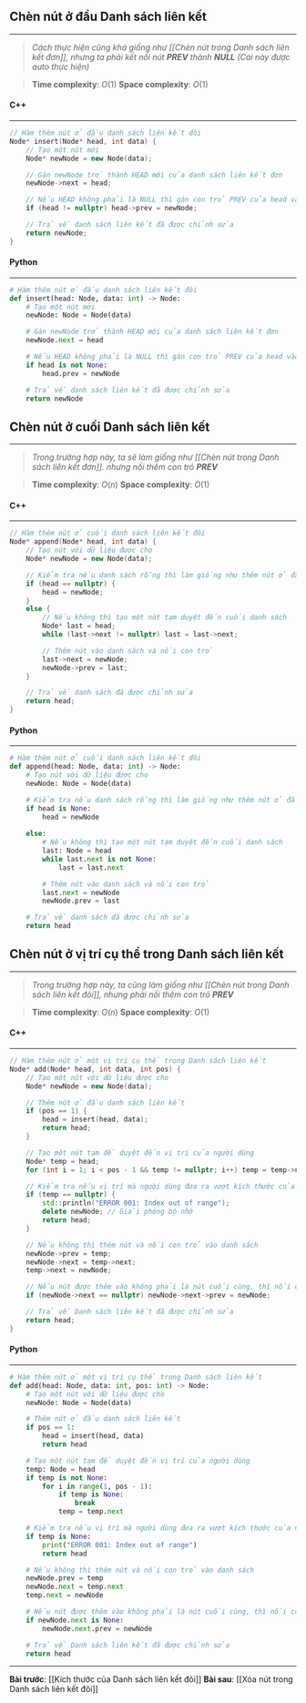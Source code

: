 ## Chèn nút ở đầu Danh sách liên kết
---
> _Cách thực hiện cũng khá giống như [[Chèn nút trong Danh sách liên kết đơn]], nhưng ta phải kết nối nút **PREV** thành **NULL** (Cái này được auto thực hiện)_

> **Time complexity**: $O(1)$
> **Space complexity**: $O(1)$

#### C++
---
``` cpp
// Hàm thêm nút ở đầu danh sách liên kết đôi
Node* insert(Node* head, int data) {
    // Tạo một nút mới
    Node* newNode = new Node(data);

    // Gán newNode trở thành HEAD mới của danh sách liên kết đơn
    newNode->next = head;

    // Nếu HEAD không phải là NULL thì gán con trỏ PREV của head vào newNode
    if (head != nullptr) head->prev = newNode;

    // Trả về danh sách liên kết đã được chỉnh sửa
    return newNode;
}
```
#### Python
---
``` python
# Hàm thêm nút ở đầu danh sách liên kết đôi
def insert(head: Node, data: int) -> Node:
    # Tạo một nút mới
    newNode: Node = Node(data)

    # Gán newNode trở thành HEAD mới của danh sách liên kết đơn
    newNode.next = head

    # Nếu HEAD không phải là NULL thì gán con trỏ PREV của head vào newNode
    if head is not None:
        head.prev = newNode

    # Trả về danh sách liên kết đã được chỉnh sửa
    return newNode
```

## Chèn nút ở cuối Danh sách liên kết
---
> _Trong trường hợp này, ta sẽ làm giống như [[Chèn nút trong Danh sách liên kết đơn]]. nhưng nối thêm con trỏ **PREV**_

> **Time complexity**: $O(n)$
> **Space complexity**: $O(1)$

#### C++
---
``` cpp
// Hàm thêm nút ở cuối danh sách liên kết đôi
Node* append(Node* head, int data) {
    // Tạo nút với dữ liệu được cho
    Node* newNode = new Node(data);

    // Kiểm tra nếu danh sách rỗng thì làm giống như thêm nút ở đầu danh sách liên kết đôi
    if (head == nullptr) {
        head = newNode;
    }
    else {
        // Nếu không thì tạo một nút tạm duyệt đến cuối danh sách
        Node* last = head;
        while (last->next != nullptr) last = last->next;

        // Thêm nút vào danh sách và nối con trỏ
        last->next = newNode;
        newNode->prev = last;
    }

    // Trả về danh sách đã được chỉnh sửa
    return head;
}
```
#### Python
---
``` python
# Hàm thêm nút ở cuối danh sách liên kết đôi
def append(head: Node, data: int) -> Node:
    # Tạo nút với dữ liệu được cho
    newNode: Node = Node(data)

    # Kiểm tra nếu danh sách rỗng thì làm giống như thêm nút ở đầu danh sách liên kết đôi
    if head is None:
        head = newNode
    
    else:
        # Nếu không thì tạo một nút tạm duyệt đến cuối danh sách
        last: Node = head
        while last.next is not None:
            last = last.next

        # Thêm nút vào danh sách và nối con trỏ
        last.next = newNode
        newNode.prev = last

    # Trả về danh sách đã được chỉnh sửa
    return head
```

## Chèn nút ở vị trí cụ thể trong Danh sách liên kết
---
> _Trong trường hợp này, ta cũng làm giống như [[Chèn nút trong Danh sách liên kết đôi]], nhưng phải nối thêm con trỏ **PREV**_

> **Time complexity**: $O(n)$
> **Space complexity**: $O(1)$

#### C++
---
``` cpp
// Hàm thêm nút ở một vị trí cụ thể trong Danh sách liên kết
Node* add(Node* head, int data, int pos) {
    // Tạo một nút với dữ liệu được cho
    Node* newNode = new Node(data);

    // Thêm nút ở đầu danh sách liên kết
    if (pos == 1) {
        head = insert(head, data);
        return head;
    }

    // Tạo môt nút tạm để duyệt đến vị trí của người dùng
    Node* temp = head;
    for (int i = 1; i < pos - 1 && temp != nullptr; i++) temp = temp->next;

    // Kiểm tra nếu vị trí mà người dùng đưa ra vượt kích thước của danh sách
    if (temp == nullptr) {
        std::println("ERROR 001: Index out of range");
        delete newNode; // Giải phóng bộ nhớ
        return head;
    }

    // Nếu không thì thêm nút và nối con trỏ vào danh sách
    newNode->prev = temp;
    newNode->next = temp->next;
    temp->next = newNode;

    // Nếu nút được thêm vào không phải là nút cuối cùng, thì nối con trỏ PREV mà nút trước đó
    if (newNode->next == nullptr) newNode->next->prev = newNode;

    // Trả về Danh sách liên kết đã được chỉnh sửa
    return head;
}
```
#### Python
---
``` python
# Hàm thêm nút ở một vị trí cụ thể trong Danh sách liên kết
def add(head: Node, data: int, pos: int) -> Node:
    # Tạo một nút với dữ liệu được cho
    newNode: Node = Node(data)

    # Thêm nút ở đầu danh sách liên kết
    if pos == 1:
        head = insert(head, data)
        return head

    # Tạo môt nút tạm để duyệt đến vị trí của người dùng
    temp: Node = head
    if temp is not None:
        for i in range(1, pos - 1):
            if temp is None:
                break
            temp = temp.next

    # Kiểm tra nếu vị trí mà người dùng đưa ra vượt kích thước của danh sách
    if temp is None:
        print("ERROR 001: Index out of range")
        return head

    # Nếu không thì thêm nút và nối con trỏ vào danh sách
    newNode.prev = temp
    newNode.next = temp.next
    temp.next = newNode

    # Nếu nút được thêm vào không phải là nút cuối cùng, thì nối con trỏ PREV mà nút trước đó
    if newNode.next is None:
        newNode.next.prev = newNode

    # Trả về Danh sách liên kết đã được chỉnh sửa
    return head
```
---
**Bài trước**: [[Kích thước của Danh sách liên kết đôi]]
**Bài sau**: [[Xóa nút trong Danh sách liên kết đôi]]